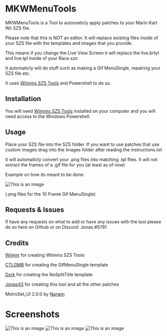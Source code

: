 # MKWMenuTools

MKWMenuTools is a Tool to automaticly apply patches to your Mario Kart Wii SZS file.

Please note that this is NOT an editor. It will replace existing files inside of your SZS file with the templates and images that you provide.

This means if you change the Live View Screen it will replace the live.brlyt and live.tpl inside of your Race.szs

It automaticly will do stuff such as making a Gif MenuSingle, repairing your SZS file etc.

It uses [Wiimms SZS Tools](https://szs.wiimm.de/) and Powershell to do so.

## Installation

You will need [Wiimms SZS Tools](https://szs.wiimm.de/) installed on your computer and you will need access to the Windows Powershell.

## Usage

Place your SZS file into the SZS folder. If you want to use patches that use custom images drag into the Images folder after reading the instructions.txt

It will automaticly convert your .png files into matching .tpl files. It will not extract the frames of a .gif file for you (at least as of now)

Example on how its meant to be done: 

![This is an image](https://cdn.discordapp.com/attachments/474651886855913484/952281874473050152/unknown.png)

(.png files for the 10 Frame Gif MenuSingle)


## Requests & Issues

If have any requests on what to add  or have any issues with the tool please do so here on Github or on Discord: Jonas.#5781

## Credits
[Wiimm](https://www.youtube.com/user/Wiimm1) for creating Wiimms SZS Tools

[CTLGMB](https://www.youtube.com/channel/UCcpv0fOtqZQ8yFQTb9IHmJw) for creating the GifMenuSingle template

[Dxrk](https://www.youtube.com/c/Dxrkbrownhash) for creating the NoSplitTitle template

[Jonas43](https://www.youtube.com/channel/UC81wrBeJzkfAvePnRY74lTw) for creating this tool and all the other patches

MetroSet_UI 2.0.0 by [Narwin](https://github.com/N-a-r-w-i-n)


# Screenshots

![This is an image](https://cdn.discordapp.com/attachments/474651886855913484/952278452336214107/unknown.png)
![This is an image](https://cdn.discordapp.com/attachments/474651886855913484/952278508456013864/unknown.png)
![This is an image](https://cdn.discordapp.com/attachments/474651886855913484/952278561161625660/unknown.png)



